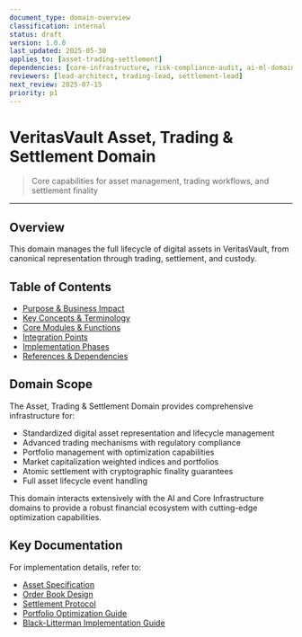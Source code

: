 ```yaml
---
document_type: domain-overview
classification: internal
status: draft
version: 1.0.0
last_updated: 2025-05-30
applies_to: [asset-trading-settlement]
dependencies: [core-infrastructure, risk-compliance-audit, ai-ml-domain]
reviewers: [lead-architect, trading-lead, settlement-lead]
next_review: 2025-07-15
priority: p1
---
```


# VeritasVault Asset, Trading & Settlement Domain

> Core capabilities for asset management, trading workflows, and settlement finality

---

## Overview

This domain manages the full lifecycle of digital assets in VeritasVault, from canonical representation through trading, settlement, and custody.

## Table of Contents

* [Purpose & Business Impact](./purpose-impact.md)
* [Key Concepts & Terminology](./concepts-terminology.md)
* [Core Modules & Functions](./core-modules.md)
* [Integration Points](./integration-points.md)
* [Implementation Phases](./implementation-phases.md)
* [References & Dependencies](./references-dependencies.md)

## Domain Scope

The Asset, Trading & Settlement Domain provides comprehensive infrastructure for:

* Standardized digital asset representation and lifecycle management
* Advanced trading mechanisms with regulatory compliance
* Portfolio management with optimization capabilities
* Market capitalization weighted indices and portfolios
* Atomic settlement with cryptographic finality guarantees
* Full asset lifecycle event handling

This domain interacts extensively with the AI and Core Infrastructure domains to provide a robust financial ecosystem with cutting-edge optimization capabilities.

## Key Documentation

For implementation details, refer to:

* [Asset Specification](./asset-specification.md)
* [Order Book Design](./order-book-design.md)
* [Settlement Protocol](./settlement-protocol.md)
* [Portfolio Optimization Guide](./portfolio-optimization.md)
* [Black-Litterman Implementation Guide](../Integration/FinancialModels/BlackLitterman.md)
